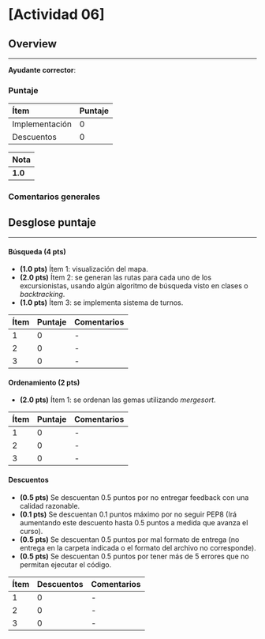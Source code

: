 # [Actividad 06]

## Overview
----------

**Ayudante corrector**: 

### Puntaje
| Ítem | Puntaje |
|:--------|:--------|
| Implementación | 0 |
| Descuentos | 0 |


| Nota |
|:-----|
| **1.0** |
	
### Comentarios generales



## Desglose puntaje
----------


#### Búsqueda **(4 pts)**
* **(1.0 pts)** Ítem 1: visualización del mapa.
* **(2.0 pts)** Ítem 2: se generan las rutas para cada uno de los excursionistas, usando algún algoritmo de búsqueda visto en clases o *backtracking*.
* **(1.0 pts)** Ítem 3: se implementa sistema de turnos.


| Ítem | Puntaje | Comentarios |
|:--------|:--------|:--------|
| 1 | 0 | - |
| 2 | 0 | - |
| 3 | 0 | - |

#### Ordenamiento **(2 pts)**

* **(2.0 pts)** Ítem 1: se ordenan las gemas utilizando *mergesort*. 

| Ítem | Puntaje | Comentarios |
|:--------|:--------|:--------|
| 1 | 0 | - |
| 2 | 0 | - |
| 3 | 0 | - |



#### Descuentos

* **(0.5 pts)** Se descuentan 0.5 puntos por no entregar feedback con una calidad razonable.
* **(0.1 pts)** Se descuentan 0.1 puntos máximo por no seguir PEP8 (Irá aumentando este descuento hasta 0.5 puntos a medida que avanza el curso).
* **(0.5 pts)** Se descuentan 0.5 puntos por mal formato de entrega (no entrega en la carpeta indicada o el formato del archivo no corresponde).
* **(0.5 pts)** Se descuentan 0.5 puntos por tener más de 5 errores que no permitan ejecutar el código.


| Ítem | Descuentos| Comentarios |
|:--------|:--------|:--------|
| 1 | 0 | - |
| 2 | 0 | - |
| 3 | 0 | - |
